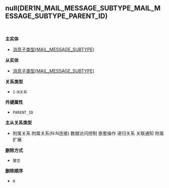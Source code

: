 ## null(DER1N_MAIL_MESSAGE_SUBTYPE_MAIL_MESSAGE_SUBTYPE_PARENT_ID) <!-- {docsify-ignore-all} -->



<br>
<p class="panel-title"><b>主实体</b></p>

* [消息子类型(MAIL_MESSAGE_SUBTYPE)](module/mail/mail_message_subtype)

<p class="panel-title"><b>从实体</b></p>

* [消息子类型(MAIL_MESSAGE_SUBTYPE)](module/mail/mail_message_subtype)

<p class="panel-title"><b>关系类型</b></p>

* `1:N关系`

<p class="panel-title"><b>外键属性</b></p>

* `PARENT_ID`

<p class="panel-title"><b>主从关系类型</b></p>

* <i class="fa fa-square"/></i> 附属关系 <i class="fa fa-square"/></i> 附属关系(N:N连接) <i class="fa fa-square"/></i> 数据访问控制 <i class="fa fa-square"/></i> 嵌套操作 <i class="fa fa-square"/></i> 递归关系 <i class="fa fa-square"/></i> 关联通知 <i class="fa fa-square"/></i> 附属扩展

<p class="panel-title"><b>删除方式</b></p>

* `置空`

<p class="panel-title"><b>删除顺序</b></p>

* `0`
